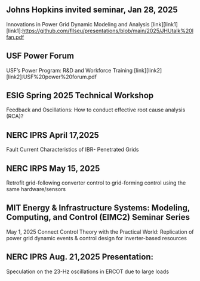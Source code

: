 ## Johns Hopkins invited seminar, Jan 28, 2025
Innovations in Power Grid Dynamic Modeling and Analysis [link][link1]
[link1]:https://github.com/fllseu/presentations/blob/main/2025/JHUtalk%20lfan.pdf

## USF Power Forum
USF’s Power Program: R&D and Workforce Training [link][link2]
[link2]:USF%20power%20forum.pdf 

## ESIG Spring 2025 Technical Workshop
Feedback and Oscillations:
How to conduct effective root cause analysis (RCA)?

## NERC IPRS April 17,2025  
Fault Current Characteristics of IBR- Penetrated Grids

## NERC IRPS May 15, 2025
Retrofit grid-following converter control to grid-forming control using the same hardware/sensors

## MIT Energy & Infrastructure Systems: Modeling, Computing, and Control (EIMC2) Seminar Series
May 1, 2025
Connect Control Theory with the Practical World: Replication of power grid dynamic events & control design for inverter-based resources

## NERC IPRS Aug. 21,2025 Presentation: 
Speculation on the 23-Hz oscillations in ERCOT due to large loads 
